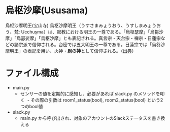 # 烏枢沙摩(Ususama)

烏枢沙摩明王(宝山寺)
烏枢沙摩明王（うすさまみょうおう、うすしまみょうおう、梵: Ucchuṣma）は、密教における明王の一尊である。「烏枢瑟摩」「烏芻沙摩」「烏瑟娑摩」「烏枢沙摩」とも表記される。真言宗・天台宗・禅宗・日蓮宗などの諸宗派で信仰される。台密では五大明王の一尊である。日蓮宗では「烏芻沙摩明王」の表記を用い、火神・**厠の神**として信仰される。（[出典](https://ja.wikipedia.org/wiki/%E7%83%8F%E6%9E%A2%E6%B2%99%E6%91%A9%E6%98%8E%E7%8E%8B)）

# ファイル構成
- main.py
  - センサーの値を定期的に感知し、必要があれば slack.py のメソッドを叩く
  - その際の引数は room1_status(bool), room2_status(bool) という2つのbool値
- slack.py
  - main.py から呼び出され、対象のアカウントのSlackステータスを書き換える

